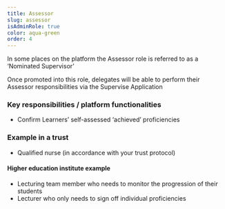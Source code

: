 ```yaml
---
title: Assessor
slug: assessor
isAdminRole: true
color: aqua-green
order: 4
---
```

In some places on the platform the Assessor role is referred to as a ‘Nominated Supervisor’

Once promoted into this role, delegates will be able to perform their Assessor responsibilities via the Supervise Application​

### Key responsibilities / platform functionalities​

- Confirm Learners’ self-assessed ‘achieved’ proficiencies​

<div class="role_trust-example">

### Example in a trust​

- Qualified nurse (in accordance with your trust protocol)​

#### Higher education institute example

- Lecturing team member who needs to monitor the progression of their students  ​
- Lecturer who only needs to sign off individual proficiencies

</div>